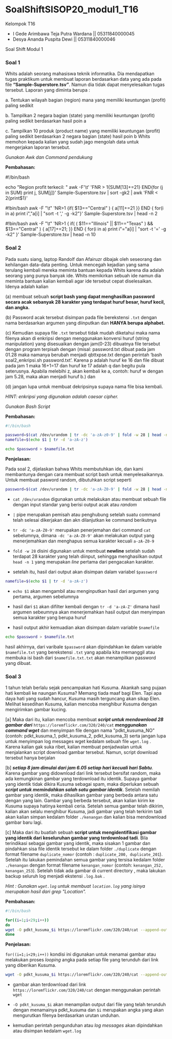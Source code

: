 # SoalShiftSISOP20_modul1_T16

Kelompok T16
   - I Gede Arimbawa Teja Putra Wardana || 05311840000045
   - Desya Ananda Puspita Dewi || 05311840000046
   
Soal Shift Modul 1

### Soal 1

Whits adalah seorang mahasiswa teknik informatika. Dia mendapatkan tugas praktikum untuk membuat laporan berdasarkan data yang ada pada file __“Sample-Superstore.tsv”__. Namun dia tidak dapat menyelesaikan tugas tersebut. Laporan yang diminta berupa : 

a. Tentukan wilayah bagian (region) mana yang memiliki keuntungan (profit) paling sedikit 

b. Tampilkan 2 negara bagian (state) yang memiliki keuntungan (profit) paling sedikit berdasarkan hasil poin a 

c. Tampilkan 10 produk (product name) yang memiliki keuntungan (profit) paling sedikit berdasarkan 2 negara bagian (state) hasil poin b Whits memohon kepada kalian yang sudah jago mengolah data untuk mengerjakan laporan tersebut. 

*Gunakan Awk dan Command pendukung*

**Pembahasan:**


#!/bin/bash

echo "Region profit terkecil: "
awk -F'\t' 'FNR > 1{SUM[$13] +=$21} END{for (j in SUM) print j, SUM[j]}' Sample-Superstore.tsv | sort -gk2 | awk 'FNR < 2{print$1}'


#!bin/bash
awk -F "\t" 'NR>1 {if( $13=="Central" ) { a[$11]+=$21 }} END { for(i in a) print i","a[i] | "sort -t ',' -g -k2"}' Sample-Superstore.tsv | head -n 2


#!bin/bash
awk -F "\t" 'NR>1 { if( ( $11=="Illinois" || $11=="Texas" ) && $13=="Central" ) { a[$17]+=$21; }} END { for(i in a) print i"="a[i] | "sort -t '=' -g -k2" }' Sample-Superstore.tsv | head -n 10


### Soal 2

Pada suatu siang, laptop Randolf dan Afairuzr dibajak oleh seseorang dan kehilangan data-data penting. Untuk mencegah kejadian yang sama terulang kembali mereka meminta bantuan kepada Whits karena dia adalah seorang yang punya banyak ide. Whits memikirkan sebuah ide namun dia meminta bantuan kalian kembali agar ide tersebut cepat diselesaikan. Idenya adalah kalian 

(a) membuat sebuah __script bash yang dapat menghasilkan password secara acak sebanyak 28 karakter yang terdapat huruf besar, huruf kecil, dan angka.__ 

(b) Password acak tersebut disimpan pada file berekstensi `.txt` dengan nama berdasarkan argumen yang diinputkan dan __HANYA berupa alphabet.__ 

(c) Kemudian supaya file `.txt` tersebut tidak mudah diketahui maka nama filenya akan di enkripsi dengan menggunakan konversi huruf (string manipulation) yang disesuaikan dengan jam(0-23) dibuatnya file tersebut dengan program terpisah dengan (misal: password.txt dibuat pada jam 01.28 maka namanya berubah menjadi qbttxpse.txt dengan perintah ‘bash soal2_enkripsi.sh password.txt’. Karena p adalah huruf ke 16 dan file dibuat pada jam 1 maka 16+1=17 dan huruf ke 17 adalah q dan begitu pula seterusnya. Apabila melebihi z, akan kembali ke a, contoh: huruf w dengan jam 5.28, maka akan menjadi huruf b.) dan 

(d) jangan lupa untuk membuat dekripsinya supaya nama file bisa kembali. 

_HINT: enkripsi yang digunakan adalah caesar cipher._

*Gunakan Bash Script*

**Pembahasan:**

```bash
#!/bin/bash

password=$(cat /dev/urandom | tr -dc 'a-zA-z0-9' | fold -w 28 | head -n 1)
namefile=$(echo $1 | tr -d 'a-zA-z')

echo $password > $namefile.txt
```

__Penjelasan:__

Pada soal 2, dijelaskan bahwa Whits membutuhkan ide, dan kami membantunya dengan cara membuat script bash untuk menyelesaikannya. Untuk membuat pasword random, dibutuhkan script seperti

```bash
password=$(cat /dev/urandom | tr -dc 'a-zA-Z0-9' | fold -w 28 | head -n 1)
```

- `cat /dev/urandom` digunakan untuk melakukan atau membuat sebuah file dengan input standar yang berisi output acak atau _random_

- ` | ` pipe merupakan pemisah atau penghubung setelah suatu command telah selesai dikerjakan dan akn dilanjutkan ke command berikutnya

- `tr -dc 'a-zA-Z0-9'` merupakan penerjemahan dari command `cat` sebelumnya, dimana `-dc 'a-zA-Z0-9'` akan melakukan output yang menerjemahkan dan menghapus semua karakter kecuali `a-zA-Z0-9`

- `fold -w 28` disini digunakan untuk membuat __newline__ setelah sudah terdapat 28 karakter yang telah diinput, sehingga menghasilkan output `head -n 1` yang merupakan _line_ pertama dari pengacakan karakter.

- setelah itu, hasil dari output akan disimpan dalam variabel `$password`

```bash
namefile=$(echo $1 | tr -d 'a-zA-z')
```

- `echo $1` akan mengambil atau menginputkan hasil dari argumen yang pertama, argumen sebelumnya

- hasil dari `$1` akan difilter kembali dengan `tr -d 'a-zA-Z'` dimana hasil argumen sebeumnya akan menerjemahkan hasil output dan menyimpan semua karakter yang berupa huruf

- hasil output akhir kemuadian akan disimpan dalam variable `$namefile`

```bash
echo $password > $namefile.txt
```
hasil akhirnya, dari varibale `$password` akan dipindahkan ke dalam variable `$namefile.txt` yang berekstensi `.txt` yang apabila kita memanggil atau membuka isi bash dari `$namefile.txt.txt` akan menampilkan password yang dibuat.

### Soal 3

1 tahun telah berlalu sejak pencampakan hati Kusuma. Akankah sang pujaan hati kembali ke naungan Kusuma? Memang tiada maaf bagi Elen. Tapi apa daya hati yang sudah hancur, Kusuma masih terguncang akan sikap Elen. Melihat kesedihan Kusuma, kalian mencoba menghibur Kusuma dengan mengirimkan gambar kucing. 

[a]  Maka dari itu, kalian mencoba membuat ***script untuk mendownload 28 gambar dari*** ` https://loremflickr.com/320/240/cat ` ***menggunakan command  wget*** dan menyimpan file dengan nama "pdkt_kusuma_NO" (contoh: pdkt_kusuma_1, pdkt_kusuma_2, pdkt_kusuma_3) serta jangan lupa untuk menyimpan log messages wget kedalam sebuah file `wget.log` . Karena kalian gak suka ribet, kalian membuat penjadwalan untuk menjalankan script download gambar tersebut. Namun, script download tersebut hanya berjalan

[b]  ***setiap 8 jam dimulai dari jam 6.05 setiap hari kecuali hari Sabtu***. Karena gambar yang didownload dari link tersebut bersifat random, maka ada kemungkinan gambar yang terdownload itu identik. Supaya gambar yang identik tidak dikira Kusuma sebagai spam, maka diperlukan sebuah ***script untuk memindahkan salah satu gambar identik***. Setelah memilah gambar yang identik, maka dihasilkan gambar yang berbeda antara satu dengan yang lain. Gambar yang berbeda tersebut, akan kalian kirim ke Kusuma supaya hatinya kembali ceria. Setelah semua gambar telah dikirim, kalian akan selalu menghibur Kusuma, jadi gambar yang telah terkirim tadi akan kalian simpan kedalam folder `./kenangan` dan kalian bisa mendownload gambar baru lagi. 

[c]  Maka dari itu buatlah sebuah **script untuk mengidentifikasi gambar yang identik dari keseluruhan gambar yang terdownload tadi**. Bila terindikasi sebagai gambar yang identik, maka sisakan 1 gambar dan pindahkan sisa file identik tersebut ke dalam folder `./duplicate` dengan format filename `duplicate_nomor` (contoh : `duplicate_200, duplicate_201`). Setelah itu lakukan pemindahan semua gambar yang tersisa kedalam folder `./kenangan` dengan format filename `kenangan_nomor` (contoh: `kenangan_252, kenangan_253`). Setelah tidak ada gambar di  current directory  , maka lakukan backup seluruh log menjadi ekstensi `.log.bak` . 

_Hint : Gunakan `wget.log` untuk membuat `location.log` yang isinya merupakan hasil dari grep "Location"._

**Pembahasan:**

```bash
#!/bin/bash

for((i=1;i<29;i++))
do
wget -O pdkt_kusuma_$i https://loremflickr.com/320/240/cat --append-output wget.log >> wget.log
done
```

__Penjelasan:__

`for((i=1;i<29;i++))` kondisi ini digunakan untuk menamai gambar atau melakukan proses _looping_ angka pada setiap file yang terunduh dari link yang diberikan Kusuma.

```bash
wget -O pdkt_kusuma_$i https://loremflickr.com/320/240/cat --append-output wget.log >> wget.log
```
- gambar akan terdownload dari link `https://loremflickr.com/320/240/cat` dengan menggunakan perintah `wget`

- `-O pdkt_kusuma_$i` akan menampilan output dari file yang telah terunduh dengan menamainya pdkt_kusuma dan `$i` merupakan angka yang akan mengurutkan filenya berdasarkan urutan unduhan.

- kemudian perintah pengunduhan atau _log messages_ akan dipindahkan atau disimpan kedalam `wget.log`
